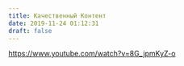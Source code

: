 ```yaml
---
title: Качественный Контент
date: 2019-11-24 01:12:31
draft: false
---
```


https://www.youtube.com/watch?v=8G_jpmKyZ-o
